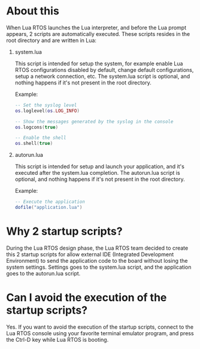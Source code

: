 # About this

When Lua RTOS launches the Lua interpreter, and before the Lua prompt appears, 2 scripts are automatically executed. These scripts resides in the root directory and are written in Lua:

1. system.lua

   This script is intended for setup the system, for example enable Lua RTOS configurations disabled by default, change default configurations, setup a network connection, etc. The system.lua script is optional, and nothing happens if it's not present in the root directory.

   Example:
   ```lua
   -- Set the syslog level
   os.loglevel(os.LOG_INFO)

   -- Show the messages generated by the syslog in the console
   os.logcons(true)

   -- Enable the shell
   os.shell(true)
   ```
1. autorun.lua

   This script is intended for setup and launch your application, and it's executed after the system.lua completion. The autorun.lua script is optional, and nothing happens if it's not present in the root directory.

   Example:
   ```lua
   -- Execute the application
   dofile("application.lua")
   ```

# Why 2 startup scripts?

During the Lua RTOS design phase, the Lua RTOS team decided to create this 2 startup scripts for allow external IDE (Integrated Development Environment) to send the application code to the board without losing the system settings. Settings goes to the system.lua script, and the application goes to the autorun.lua script.

# Can I avoid the execution of the startup scripts?

Yes. If you want to avoid the execution of the startup scripts, connect to the Lua RTOS console using your favorite terminal emulator program, and press the Ctrl-D key while Lua RTOS is booting.
 